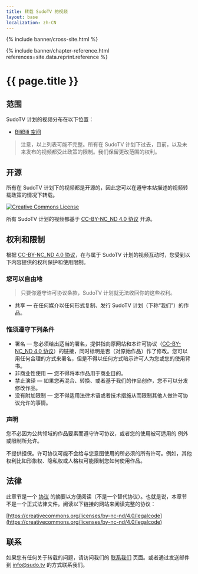 ```yaml
---
title: 转载 SudoTV 的视频
layout: base
localization: zh-CN
---
```


{% include banner/cross-site.html %}

{% include banner/chapter-reference.html 
  references=site.data.reprint.reference
%}

# {{ page.title }}

## 范围

SudoTV 计划的视频分布在以下位置：

- [BiliBili 空间](https://space.bilibili.com/351184)

> 注意，以上列表可能不完整。所有在 SudoTV 计划下过去，目前，以及未来发布的视频都受此政策的限制。我们保留更改范围的权利。

## 开源

所有在 SudoTV 计划下的视频都是开源的，因此您可以在遵守本站描述的视频转载政策的情况下转载。

<p class="site-centered">
    <a rel="license" href="http://creativecommons.org/licenses/by-nc-nd/4.0/">
        <img 
            alt="Creative Commons License" 
            style="border-width:0"
            src="https://i.creativecommons.org/l/by-nc-nd/4.0/88x31.png" 
        />
    </a>
</p>

所有 SudoTV 计划的视频都基于 [CC-BY-NC_ND 4.0 协议](http://creativecommons.org/licenses/by-nc-nd/4.0/) 开源。

## 权利和限制

根据 [CC-BY-NC_ND 4.0 协议](http://creativecommons.org/licenses/by-nc-nd/4.0/)，在与属于 SudoTV 计划的视频互动时，您受到以下内容提供的权利保护和使用限制。

### 您可以自由地

> 只要你遵守许可协议条款，SudoTV 计划就无法收回你的这些权利。

- 共享 — 在任何媒介以任何形式复制、发行 SudoTV 计划（下称“我们”）的作品。

### 惟须遵守下列条件

- 署名 — 您必须给出适当的署名，提供指向原网站和本许可协议（[CC-BY-NC_ND 4.0 协议](http://creativecommons.org/licenses/by-nc-nd/4.0/)）的链接，同时标明是否（对原始作品）作了修改。您可以用任何合理的方式来署名，但是不得以任何方式暗示许可人为您或您的使用背书。
- 非商业性使用 — 您不得将本作品用于商业目的。
- 禁止演绎 — 如果您再混合、转换、或者基于我们的作品创作，您不可以分发修改作品。
- 没有附加限制 — 您不得适用法律术语或者技术措施从而限制其他人做许可协议允许的事情。

### 声明

您不必因为公共领域的作品要素而遵守许可协议，或者您的使用被可适用的 例外或限制所允许。

不提供担保。许可协议可能不会给与您意图使用的所必须的所有许可。例如，其他权利比如形象权、隐私权或人格权可能限制您如何使用作品。

## 法律

此章节是一个 [协议](https://creativecommons.org/licenses/by-nc-nd/4.0/legalcode) 的摘要以方便阅读（不是一个替代协议）。也就是说，本章节不是一个正式法律文件。阅读以下链接的网站来阅读完整的协议：

[https://creativecommons.org/licenses/by-nc-nd/4.0/legalcode](https://creativecommons.org/licenses/by-nc-nd/4.0/legalcode)

## 联系

如果您有任何关于转载的问题，请访问我们的 [联系我们](https://sudo.tv/contact) 页面。或者通过发送邮件到 [info@sudo.tv](mailto://info@sudo.tv) 的方式联系我们。
